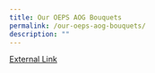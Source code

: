 ```yaml
---
title: Our OEPS AOG Bouquets
permalink: /our-oeps-aog-bouquets/
description: ""
---
```

<a href="https://www.flipsnack.com/operaestatepri/opera-aog-bouquet-home-new-2021/full-view.html">External Link</a>